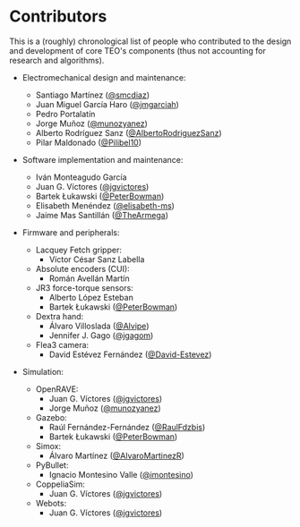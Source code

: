 # Contributors

This is a (roughly) chronological list of people who contributed to the design and development of core TEO's components (thus not accounting for research and algorithms).

- Electromechanical design and maintenance:
    - Santiago Martínez ([@smcdiaz](https://github.com/smcdiaz))
    - Juan Miguel García Haro ([@jmgarciah](https://github.com/jmgarciah))
    - Pedro Portalatín
    - Jorge Muñoz ([@munozyanez](https://github.com/munozyanez))
    - Alberto Rodríguez Sanz ([@AlbertoRodriguezSanz](https://github.com/AlbertoRodriguezSanz))
    - Pilar Maldonado ([@Pilibel10](https://github.com/Pilibel10))

- Software implementation and maintenance:
    - Iván Monteagudo García
    - Juan G. Víctores ([@jgvictores](https://github.com/jgvictores))
    - Bartek Łukawski ([@PeterBowman](https://github.com/PeterBowman))
    - Elisabeth Menéndez ([@elisabeth-ms](https://github.com/elisabeth-ms))
    - Jaime Mas Santillán ([@TheArmega](https://github.com/TheArmega))

- Firmware and peripherals:
    - Lacquey Fetch gripper:
        - Víctor César Sanz Labella
    - Absolute encoders (CUI):
        - Román Avellán Martín
    - JR3 force-torque sensors:
        - Alberto López Esteban
        - Bartek Łukawski ([@PeterBowman](https://github.com/PeterBowman))
    - Dextra hand:
        - Álvaro Villoslada ([@Alvipe](https://github.com/Alvipe))
        - Jennifer J. Gago ([@jgagom](https://github.com/jgagom))
    - Flea3 camera:
        - David Estévez Fernández ([@David-Estevez](https://github.com/David-Estevez))

- Simulation:
    - OpenRAVE:
        - Juan G. Víctores ([@jgvictores](https://github.com/jgvictores))
        - Jorge Muñoz ([@munozyanez](https://github.com/munozyanez))
    - Gazebo:
        - Raúl Fernández-Fernández ([@RaulFdzbis](https://github.com/RaulFdzbis))
        - Bartek Łukawski ([@PeterBowman](https://github.com/PeterBowman))
    - Simox:
        - Álvaro Martínez ([@AlvaroMartinezR](https://github.com/AlvaroMartinezR))
    - PyBullet:
        - Ignacio Montesino Valle ([@imontesino](https://github.com/imontesino))
    - CoppeliaSim:
        - Juan G. Víctores ([@jgvictores](https://github.com/jgvictores))
    - Webots:
        - Juan G. Víctores ([@jgvictores](https://github.com/jgvictores))
